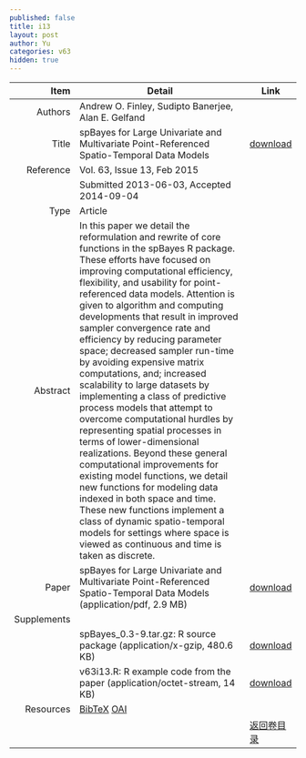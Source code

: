 ```yaml
---
published: false
title: i13
layout: post
author: Yu
categories: v63
hidden: true
---
```


| Item | Detail | Link |
|---:|---|---|
| Authors | Andrew O. Finley, Sudipto Banerjee, Alan E. Gelfand| |
| Title |spBayes for Large Univariate and Multivariate Point-Referenced Spatio-Temporal Data Models | [download](http://www.jstatsoft.org/v63/i13/paper) |
| Reference |Vol. 63, Issue 13, Feb 2015 | |
| | Submitted 2013-06-03, Accepted 2014-09-04| | 
| Type | Article| |
| Abstract | In this paper we detail the reformulation and rewrite of core functions in the spBayes R package. These efforts have focused on improving computational efficiency, flexibility, and usability for point-referenced data models. Attention is given to algorithm and computing developments that result in improved sampler convergence rate and efficiency by reducing parameter space; decreased sampler run-time by avoiding expensive matrix computations, and; increased scalability to large datasets by implementing a class of predictive process models that attempt to overcome computational hurdles by representing spatial processes in terms of lower-dimensional realizations. Beyond these general computational improvements for existing model functions, we detail new functions for modeling data indexed in both space and time. These new functions implement a class of dynamic spatio-temporal models for settings where space is viewed as continuous and time is taken as discrete.| |
| Paper | spBayes for Large Univariate and Multivariate Point-Referenced Spatio-Temporal Data Models  (application/pdf, 2.9 MB)| [download](http://www.jstatsoft.org/v63/i13/paper) |
| Supplements | | |
| |spBayes_0.3-9.tar.gz: R source package  (application/x-gzip, 480.6 KB)|  [download](http://www.jstatsoft.org/v63/i13/supp/1) |
| |v63i13.R:             R example code from the paper  (application/octet-stream, 14 KB)|  [download](http://www.jstatsoft.org/v63/i13/supp/2) |
| Resources | [BibTeX](http://www.jstatsoft.org/v63/i13/bibtex) [OAI](http://www.jstatsoft.org/oai?verb=GetRecord&identifier=oai.jstatsoft/v63/i13&prefix=oai_dc)| |
| |  | [返回卷目录]({{site.baseurl}}/volume/v63.html) |